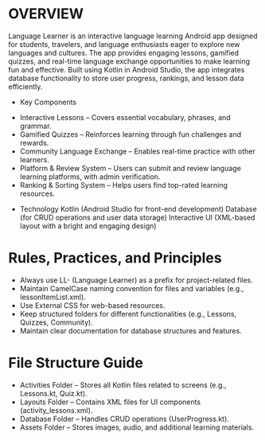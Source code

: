 # OVERVIEW

Language Learner is an interactive language learning Android app designed for students, travelers, and language enthusiasts eager to explore new languages and cultures. The app provides engaging lessons, gamified quizzes, and real-time language exchange opportunities to make learning fun and effective. Built using Kotlin in Android Studio, the app integrates database functionality to store user progress, rankings, and lesson data efficiently.

* Key Components
- Interactive Lessons – Covers essential vocabulary, phrases, and grammar.
- Gamified Quizzes – Reinforces learning through fun challenges and rewards.
- Community Language Exchange – Enables real-time practice with other learners.
- Platform & Review System – Users can submit and review language learning platforms, with admin verification.
- Ranking & Sorting System – Helps users find top-rated learning resources.

* Technology
Kotlin (Android Studio for front-end development)
Database (for CRUD operations and user data storage)
Interactive UI (XML-based layout with a bright and engaging design)

# Rules, Practices, and Principles
- Always use LL- (Language Learner) as a prefix for project-related files.
- Maintain CamelCase naming convention for files and variables (e.g., lessonItemList.xml).
- Use External CSS for web-based resources.
- Keep structured folders for different functionalities (e.g., Lessons, Quizzes, Community).
- Maintain clear documentation for database structures and features.
  
# File Structure Guide
- Activities Folder – Stores all Kotlin files related to screens (e.g., Lessons.kt, Quiz.kt).
- Layouts Folder – Contains XML files for UI components (activity_lessons.xml).
- Database Folder – Handles CRUD operations (UserProgress.kt).
- Assets Folder – Stores images, audio, and additional learning materials.
